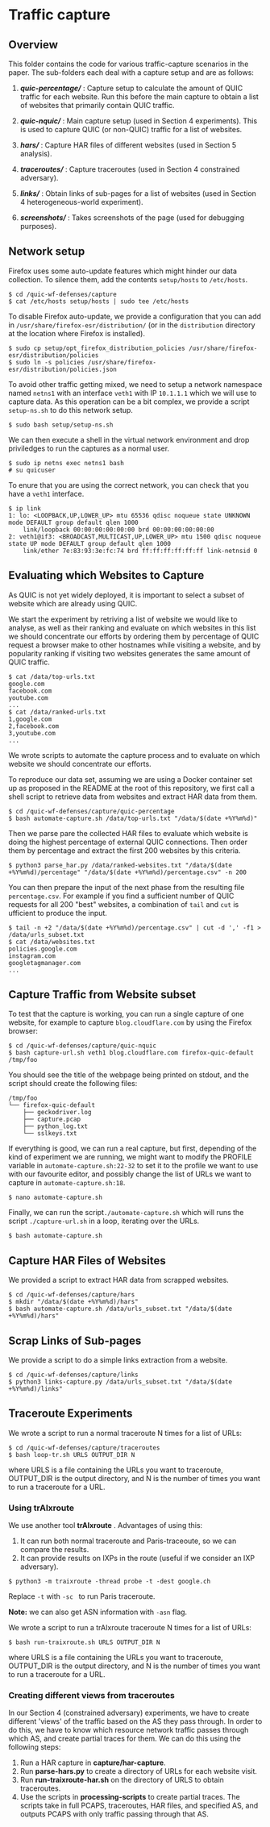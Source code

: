 # Traffic capture

## Overview

This folder contains the code for various traffic-capture scenarios in the paper. The sub-folders each deal with a capture setup and are as follows:

1. ***quic-percentage/*** : Capture setup to calculate the amount of QUIC traffic for each website. Run this before the main capture to obtain a list of websites that primarily contain QUIC traffic.

2. ***quic-nquic/*** : Main capture setup (used in Section 4 experiments). This is used to capture QUIC (or non-QUIC) traffic for a list of websites.

3. ***hars/*** : Capture HAR files of different websites (used in Section 5 analysis).

4. ***traceroutes/*** : Capture traceroutes (used in Section 4 constrained adversary).

5. ***links/*** : Obtain links of sub-pages for a list of websites (used in Section 4 heterogeneous-world experiment).

6. ***screenshots/*** : Takes screenshots of the page (used for debugging purposes).


## Network setup

Firefox uses some auto-update features which might hinder our data collection. To silence them, add the contents `setup/hosts` to `/etc/hosts`.

```
$ cd /quic-wf-defenses/capture
$ cat /etc/hosts setup/hosts | sudo tee /etc/hosts
```

To disable Firefox auto-update, we provide a configuration that you can add in `/usr/share/firefox-esr/distribution/` (or in the `distribution` directory at the location where Firefox is installed).

```
$ sudo cp setup/opt_firefox_distribution_policies /usr/share/firefox-esr/distribution/policies
$ sudo ln -s policies /usr/share/firefox-esr/distribution/policies.json
```

To avoid other traffic getting mixed, we need to setup a network namespace named `netns1` with an interface `veth1` with IP `10.1.1.1` which we will use to capture data.
As this operation can be a bit complex, we provide a script `setup-ns.sh` to do this network setup.

```
$ sudo bash setup/setup-ns.sh
```

We can then execute a shell in the virtual network environment and drop priviledges to run the captures as a normal user.

```
$ sudo ip netns exec netns1 bash
# su quicuser
```

To enure that you are using the correct network, you can check that you have a `veth1` interface.

```
$ ip link
1: lo: <LOOPBACK,UP,LOWER_UP> mtu 65536 qdisc noqueue state UNKNOWN mode DEFAULT group default qlen 1000
    link/loopback 00:00:00:00:00:00 brd 00:00:00:00:00:00
2: veth1@if3: <BROADCAST,MULTICAST,UP,LOWER_UP> mtu 1500 qdisc noqueue state UP mode DEFAULT group default qlen 1000
    link/ether 7e:83:93:3e:fc:74 brd ff:ff:ff:ff:ff:ff link-netnsid 0
```

## Evaluating which Websites to Capture

As QUIC is not yet widely deployed, it is important to select a subset of website which are already using QUIC.

We start the experiment by retriving a list of website we would like to analyse, as well as their ranking and evaluate on which websites in this list we should concentrate our efforts by ordering them by percentage of QUIC request a browser make to other hostnames while visiting a website, and by popularity ranking if visiting two websites generates the same amount of QUIC traffic.

```
$ cat /data/top-urls.txt
google.com
facebook.com
youtube.com
...
$ cat /data/ranked-urls.txt
1,google.com
2,facebook.com
3,youtube.com
...
```

We wrote scripts to automate the capture process and to evaluate on which website we should concentrate our efforts.

To reproduce our data set, assuming we are using a Docker container set up as proposed in the README at the root of this repository, we first call a shell script to retrieve data from websites and extract HAR data from them.

```
$ cd /quic-wf-defenses/capture/quic-percentage
$ bash automate-capture.sh /data/top-urls.txt "/data/$(date +%Y%m%d)"
```

Then we parse pare the collected HAR files to evaluate which website is doing the highest percentage of external QUIC connections. Then order them by percentage and extract the first 200 websites by this criteria.

```
$ python3 parse_har.py /data/ranked-websites.txt "/data/$(date +%Y%m%d)/percentage" "/data/$(date +%Y%m%d)/percentage.csv" -n 200
```

You can then prepare the input of the next phase from the resulting file `percentage.csv`.
For example if you find a sufficient number of QUIC requests for all 200 "best" websites, a combination of `tail` and `cut` is ufficient to produce the input.

```
$ tail -n +2 "/data/$(date +%Y%m%d)/percentage.csv" | cut -d ',' -f1 > /data/urls_subset.txt
$ cat /data/websites.txt
policies.google.com
instagram.com
googletagmanager.com
...
```

## Capture Traffic from Website subset

To test that the capture is working, you can run a single capture of one website, for example to capture `blog.cloudflare.com` by using the Firefox browser:

```
$ cd /quic-wf-defenses/capture/quic-nquic
$ bash capture-url.sh veth1 blog.cloudflare.com firefox-quic-default /tmp/foo
```

You should see the title of the webpage being printed on stdout, and the script should create the following files:

```
/tmp/foo
└── firefox-quic-default
    ├── geckodriver.log
    ├── capture.pcap
    ├── python_log.txt
    └── sslkeys.txt
```

If everything is good, we can run a real capture, but first, depending of the kind of experiment we are running, we might want to modify the PROFILE variable in `automate-capture.sh:22-32` to set it to the profile we want to use with our favourite editor, and possibly change the list of URLs we want to capture in `automate-capture.sh:18`.

```
$ nano automate-capture.sh
```

Finally, we can run the script`./automate-capture.sh` which will runs the script `./capture-url.sh` in a loop, iterating over the URLs.

```
$ bash automate-capture.sh
```

## Capture HAR Files of Websites

We provided a script to extract HAR data from scrapped websites.

```
$ cd /quic-wf-defenses/capture/hars
$ mkdir "/data/$(date +%Y%m%d)/hars"
$ bash automate-capture.sh /data/urls_subset.txt "/data/$(date +%Y%m%d)/hars"
```

## Scrap Links of Sub-pages

We provide a script to do a simple links extraction from a website.

```
$ cd /quic-wf-defenses/capture/links
$ python3 links-capture.py /data/urls_subset.txt "/data/$(date +%Y%m%d)/links"
```

## Traceroute Experiments

We wrote a script to run a normal traceroute N times for a list of URLs:

```
$ cd /quic-wf-defenses/capture/traceroutes
$ bash loop-tr.sh URLS OUTPUT_DIR N
```

where URLS is a file containing the URLs you want to traceroute, OUTPUT_DIR is the output directory, and N is the number of times you want to run a traceroute for a URL.

### Using trAIxroute

We use another tool **trAIxroute** . Advantages of using this:

1. It can run both normal traceroute and Paris-traceoute, so we can compare the results.
2. It can provide results on IXPs in the route (useful if we consider an IXP adversary).

```
$ python3 -m traixroute -thread probe -t -dest google.ch
```

Replace `-t` with `-sc ` to run Paris traceroute.

**Note:** we can also get ASN information with `-asn` flag.

We wrote a script to run a trAIxroute traceroute N times for a list of URLs:

```
$ bash run-traixroute.sh URLS OUTPUT_DIR N
```

where URLS is a file containing the URLs you want to traceroute, OUTPUT_DIR is the output directory, and N is the number of times you want to run a traceroute for a URL.

### Creating different views from traceroutes

In our Section 4 (constrained adversary) experiments, we have to create different 'views' of the traffic based on the AS they pass through. In order to do this, we have to know which resource network traffic passes through which AS, and create partial traces for them. We can do this using the following steps:

1. Run a HAR capture in **capture/har-capture**.
2. Run **parse-hars.py** to create a directory of URLs for each website visit.
3. Run **run-traixroute-har.sh** on the directory of URLS to obtain traceroutes.
4. Use the scripts in **processing-scripts** to create partial traces. The scripts take in full PCAPS, traceroutes, HAR files, and specified AS, and outputs PCAPS with only traffic passing through that AS.
